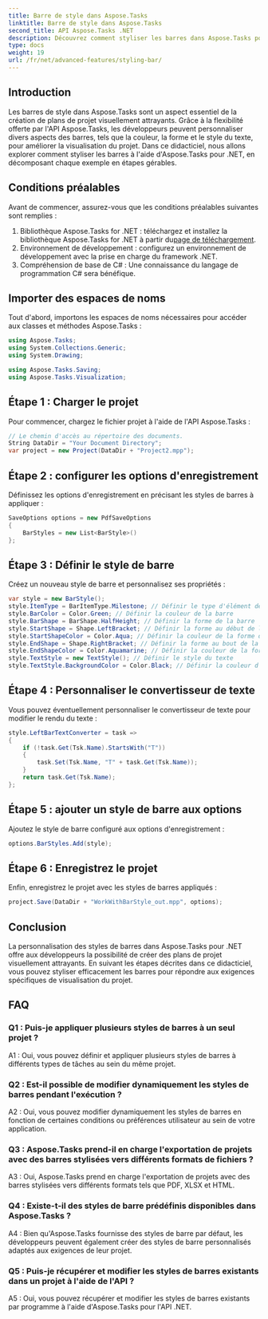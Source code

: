 ```yaml
---
title: Barre de style dans Aspose.Tasks
linktitle: Barre de style dans Aspose.Tasks
second_title: API Aspose.Tasks .NET
description: Découvrez comment styliser les barres dans Aspose.Tasks pour .NET pour améliorer la visualisation du projet.
type: docs
weight: 19
url: /fr/net/advanced-features/styling-bar/
---
```

## Introduction

Les barres de style dans Aspose.Tasks sont un aspect essentiel de la création de plans de projet visuellement attrayants. Grâce à la flexibilité offerte par l'API Aspose.Tasks, les développeurs peuvent personnaliser divers aspects des barres, tels que la couleur, la forme et le style du texte, pour améliorer la visualisation du projet. Dans ce didacticiel, nous allons explorer comment styliser les barres à l'aide d'Aspose.Tasks pour .NET, en décomposant chaque exemple en étapes gérables.

## Conditions préalables

Avant de commencer, assurez-vous que les conditions préalables suivantes sont remplies :

1.  Bibliothèque Aspose.Tasks for .NET : téléchargez et installez la bibliothèque Aspose.Tasks for .NET à partir du[page de téléchargement](https://releases.aspose.com/tasks/net/).
2. Environnement de développement : configurez un environnement de développement avec la prise en charge du framework .NET.
3. Compréhension de base de C# : Une connaissance du langage de programmation C# sera bénéfique.

## Importer des espaces de noms

Tout d'abord, importons les espaces de noms nécessaires pour accéder aux classes et méthodes Aspose.Tasks :

```csharp
using Aspose.Tasks;
using System.Collections.Generic;
using System.Drawing;

using Aspose.Tasks.Saving;
using Aspose.Tasks.Visualization;

```

## Étape 1 : Charger le projet

Pour commencer, chargez le fichier projet à l'aide de l'API Aspose.Tasks :

```csharp
// Le chemin d'accès au répertoire des documents.
String DataDir = "Your Document Directory";
var project = new Project(DataDir + "Project2.mpp");
```

## Étape 2 : configurer les options d'enregistrement

Définissez les options d'enregistrement en précisant les styles de barres à appliquer :

```csharp
SaveOptions options = new PdfSaveOptions
{
    BarStyles = new List<BarStyle>()
};
```

## Étape 3 : Définir le style de barre

Créez un nouveau style de barre et personnalisez ses propriétés :

```csharp
var style = new BarStyle();
style.ItemType = BarItemType.Milestone; // Définir le type d'élément de barre
style.BarColor = Color.Green; // Définir la couleur de la barre
style.BarShape = BarShape.HalfHeight; // Définir la forme de la barre
style.StartShape = Shape.LeftBracket; // Définir la forme au début de la barre
style.StartShapeColor = Color.Aqua; // Définir la couleur de la forme de départ
style.EndShape = Shape.RightBracket; // Définir la forme au bout de la barre
style.EndShapeColor = Color.Aquamarine; // Définir la couleur de la forme finale
style.TextStyle = new TextStyle(); // Définir le style du texte
style.TextStyle.BackgroundColor = Color.Black; // Définir la couleur d'arrière-plan du texte
```

## Étape 4 : Personnaliser le convertisseur de texte

Vous pouvez éventuellement personnaliser le convertisseur de texte pour modifier le rendu du texte :

```csharp
style.LeftBarTextConverter = task =>
{
    if (!task.Get(Tsk.Name).StartsWith("T"))
    {
        task.Set(Tsk.Name, "T" + task.Get(Tsk.Name));
    }
    return task.Get(Tsk.Name);
};
```

## Étape 5 : ajouter un style de barre aux options

Ajoutez le style de barre configuré aux options d'enregistrement :

```csharp
options.BarStyles.Add(style);
```

## Étape 6 : Enregistrez le projet

Enfin, enregistrez le projet avec les styles de barres appliqués :

```csharp
project.Save(DataDir + "WorkWithBarStyle_out.mpp", options);
```

## Conclusion

La personnalisation des styles de barres dans Aspose.Tasks pour .NET offre aux développeurs la possibilité de créer des plans de projet visuellement attrayants. En suivant les étapes décrites dans ce didacticiel, vous pouvez styliser efficacement les barres pour répondre aux exigences spécifiques de visualisation du projet.

## FAQ

### Q1 : Puis-je appliquer plusieurs styles de barres à un seul projet ?

A1 : Oui, vous pouvez définir et appliquer plusieurs styles de barres à différents types de tâches au sein du même projet.
   
### Q2 : Est-il possible de modifier dynamiquement les styles de barres pendant l'exécution ?

A2 : Oui, vous pouvez modifier dynamiquement les styles de barres en fonction de certaines conditions ou préférences utilisateur au sein de votre application.
   
### Q3 : Aspose.Tasks prend-il en charge l'exportation de projets avec des barres stylisées vers différents formats de fichiers ?

A3 : Oui, Aspose.Tasks prend en charge l'exportation de projets avec des barres stylisées vers différents formats tels que PDF, XLSX et HTML.
   
### Q4 : Existe-t-il des styles de barre prédéfinis disponibles dans Aspose.Tasks ?

A4 : Bien qu'Aspose.Tasks fournisse des styles de barre par défaut, les développeurs peuvent également créer des styles de barre personnalisés adaptés aux exigences de leur projet.
   
### Q5 : Puis-je récupérer et modifier les styles de barres existants dans un projet à l'aide de l'API ?

A5 : Oui, vous pouvez récupérer et modifier les styles de barres existants par programme à l'aide d'Aspose.Tasks pour l'API .NET.